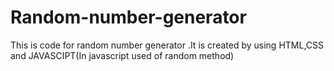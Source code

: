 # Random-number-generator
This is code for random number generator .It is created by using HTML,CSS and JAVASCIPT(In javascript used of random method)
